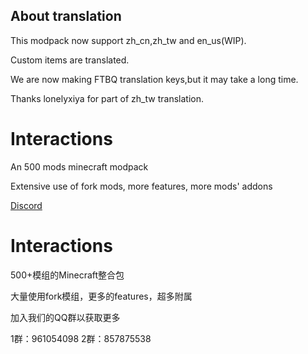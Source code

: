 ## About translation

This modpack now support zh_cn,zh_tw and en_us(WIP).

Custom items are translated.

We are now making FTBQ translation keys,but it may take a long time.

Thanks lonelyxiya for part of zh_tw translation.

# Interactions

An 500 mods minecraft modpack

Extensive use of fork mods, more features, more mods' addons

[Discord](https://discord.gg/QKqyDjfB5W)
# Interactions

500+模组的Minecraft整合包

大量使用fork模组，更多的features，超多附属

加入我们的QQ群以获取更多 

1群：961054098 2群：857875538

